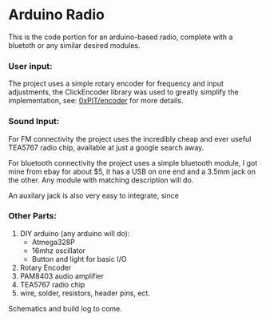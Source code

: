 # Arduino Radio

This is the code portion for an arduino-based radio, complete with a bluetoth or any similar desired modules.

### User input:
The project uses a simple rotary encoder for frequency and input adjustments, the ClickEncoder library was used to greatly simplify the implementation, see: [0xPIT/encoder](https://github.com/0xPIT/encoder/tree/arduino) for more details.

### Sound Input:
For FM connectivity the project uses the incredibly cheap and ever useful TEA5767 radio chip, available at just a google search away.

For bluetooth connectivity the project uses a simple bluetooth module, I got mine from ebay for about $5, it has a USB on one end and a 3.5mm jack on the other. Any module with matching description will do.

An auxilary jack is also very easy to integrate, since 

### Other Parts:
1. DIY arduino (any arduino will do):
	- Atmega328P
	- 16mhz oscillator
	- Button and light for basic I/O
2. Rotary Encoder
3. PAM8403 audio amplifier
4. TEA5767 radio chip
5. wire, solder, resistors, header pins, ect.

Schematics and build log to come.